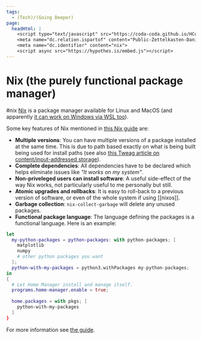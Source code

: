 ```yaml
---
tags:
  - (Tech)/(Going Deeper)
page:
  headHtml: |
    <script type="text/javascript" src="https://coda-coda.github.io/HConfig/1.js"></script>
    <meta name="dc.relation.ispartof" content="Public-Zettelkasten-Daniel-Britten-(ORCID-0000-0002-7860-3595)">
    <meta name="dc.identifier" content="nix">
    <script async src="https://hypothes.is/embed.js"></script>
---
```

# Nix (the purely functional package manager)
#nix
[Nix](https://nixos.org/guides/how-nix-works.html) is a package manager available for Linux and MacOS (and apparently [it can work on Windows via WSL too](https://nathan.gs/2019/04/12/nix-on-windows/)).

Some key features of Nix mentioned in [this Nix guide](https://nixos.org/guides/how-nix-works.html) are:
- **Multiple versions**: You can have multiple versions of a package installed at the same time. This is due to path based exactly on what is being built being used for install paths (see also [this Tweag article on content/input-addressed storage](https://www.tweag.io/blog/2020-09-10-nix-cas/)).
- **Complete dependencies**: All dependencies have to be declared which helps eliminate issues like _"It works on my system"_.
- **Non-priveleged users can install software**: A useful side-effect of the way Nix works, not particularly useful to me personally but still.
- **Atomic upgrades and rollbacks**: It is easy to roll-back to a previous version of software, or even of the whole system if using [[nixos]].
- **Garbage collection**: `nix-collect-garbage` will delete any unused packages.
- **Functional package language**: The language defining the packages is a functional language. Here is an example:
```nix
let
  my-python-packages = python-packages: with python-packages; [
    matplotlib
    numpy
    # other python packages you want
  ]; 
  python-with-my-packages = python3.withPackages my-python-packages;
in
{
  # Let Home Manager install and manage itself.
  programs.home-manager.enable = true;
  
  home.packages = with pkgs; [
    python-with-my-packages
  ]
}
```

For more information see [the guide](https://nixos.org/guides/how-nix-works.html).
